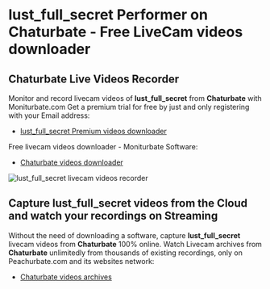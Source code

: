 # lust_full_secret Performer on Chaturbate - Free LiveCam videos downloader

## Chaturbate Live Videos Recorder

Monitor and record livecam videos of **lust_full_secret** from **Chaturbate** with Moniturbate.com
Get a premium trial for free by just and only registering with your Email address:
* [lust_full_secret Premium videos downloader](https://moniturbate.com/request-demo-licence-key.html)

Free livecam videos downloader - Moniturbate Software:
* [Chaturbate videos downloader](https://moniturbate.com/moniturbate-download-software.html)

![lust_full_secret livecam videos recorder](https://peachurnet.com/templates/moniturbate-software.png)


## Capture lust_full_secret videos from the Cloud and watch your recordings on Streaming

Without the need of downloading a software, capture **lust_full_secret** livecam videos from **Chaturbate** 100% online.
Watch Livecam archives from **Chaturbate** unlimitedly from thousands of existing recordings, only on Peachurbate.com and its websites network:
* [Chaturbate videos archives](https://peachurnet.com/)
